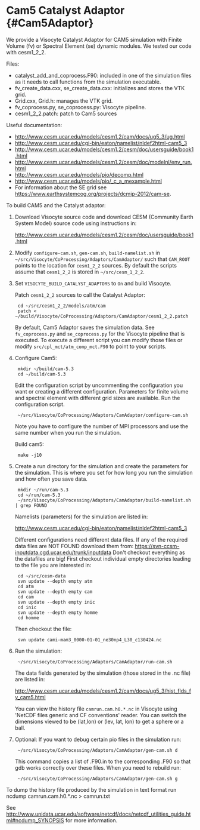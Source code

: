 Cam5 Catalyst Adaptor  {#Cam5Adaptor}
=====================

We provide a Visocyte Catalyst Adaptor for CAM5 simulation
with Finite Volume (fv) or Spectral Element (se) dynamic modules.
We tested our code with cesm1_2_2.

Files:

* catalyst_add_and_coprocess.F90: included in one of the simulation
    files as it needs to call functions from the simulation
    executable.
* fv_create_data.cxx, se_create_data.cxx: initializes and stores the VTK grid.
* Grid.cxx, Grid.h: manages the VTK grid.
* fv_coprocess.py, se_coprocess.py: Visocyte pipeline.
* cesm1_2_2.patch: patch to Cam5 sources

Useful documentation:

* <http://www.cesm.ucar.edu/models/cesm1.2/cam/docs/ug5_3/ug.html>
* <http://www.cesm.ucar.edu/cgi-bin/eaton/namelist/nldef2html-cam5_3>
* <http://www.cesm.ucar.edu/models/cesm1.2/cesm/doc/usersguide/book1.html>
* <http://www.cesm.ucar.edu/models/cesm1.2/cesm/doc/modelnl/env_run.html>
* <http://www.cesm.ucar.edu/models/pio/decomp.html>
* <http://www.cesm.ucar.edu/models/pio/_c_a_mexample.html>
* For information about the SE grid see <https://www.earthsystemcog.org/projects/dcmip-2012/cam-se>.

To build CAM5 and the Catalyst adaptor:

1. Download Visocyte source code and
   download CESM (Community Earth System Model) source code using instructions in:

    <http://www.cesm.ucar.edu/models/cesm1.2/cesm/doc/usersguide/book1.html>

2. Modify `configure-cam.sh`, `gen-cam.sh`, `build-namelist.sh` in
   `~/src/Visocyte/CoProcessing/Adaptors/CamAdaptor/`
   such that `CAM_ROOT` points to the location for `cesm1_2_2` sources.
   By default the scripts assume that `cesm1_2_2` is stored in `~/src/cesm_1_2_2`.

3. Set `VISOCYTE_BUILD_CATALYST_ADAPTORS` to `On` and build Visocyte.

    Patch `cesm1_2_2` sources to call the Catalyst Adaptor:

        cd ~/src/cesm1_2_2/models/atm/cam
        patch < ~/build/Visocyte/CoProcessing/Adaptors/CamAdaptor/cesm1_2_2.patch

    By default, Cam5 Adaptor saves the simulation data. See `fv_coprocess.py` and `se_coprocess.py`
    for the Visocyte pipeline that is executed. To execute a different script you can modify those files
    or modify `src/cpl_mct/atm_comp_mct.F90` to point to your scripts.

4. Configure Cam5:

        mkdir ~/build/cam-5.3
        cd ~/build/cam-5.3

    Edit the configuration script by uncommenting the configuration
    you want or creating a different configuration. Parameters for
    finite volume and spectral element with different grid sizes are
    available. Run the configuration script.

        ~/src/Visocyte/CoProcessing/Adaptors/CamAdaptor/configure-cam.sh

    Note you have to configure the number of MPI processors and use the same
    number when you run the simulation.

    Build cam5:

        make -j10

5. Create a run directory for the simulation and create the parameters
   for the simulation. This is where you set for how long you run the
   simulation and how often you save data.

        mkdir ~/run/cam-5.3
        cd ~/run/cam-5.3
        ~/src/Visocyte/CoProcessing/Adaptors/CamAdaptor/build-namelist.sh | grep FOUND
   Namelists (parameters) for the simulation are listed in:

   <http://www.cesm.ucar.edu/cgi-bin/eaton/namelist/nldef2html-cam5_3>

    Different configurations need different data files. If any of the required
    data files are NOT FOUND download them from:
    <https://svn-ccsm-inputdata.cgd.ucar.edu/trunk/inputdata>
    Don't checkout everything as the datafiles are big!
    First checkout individual empty directories leading to the file you
    are interested in:

        cd ~/src/cesm-data
        svn update --depth empty atm
        cd atm
        svn update --depth empty cam
        cd cam
        svn update --depth empty inic
        cd inic
        svn update --depth empty homme
        cd homme

    Then checkout the file:

        svn update cami-mam3_0000-01-01_ne30np4_L30_c130424.nc

6. Run the simulation:

        ~/src/Visocyte/CoProcessing/Adaptors/CamAdaptor/run-cam.sh

    The data fields generated by the simulation (those stored in the
    .nc file) are listed in:

   <http://www.cesm.ucar.edu/models/cesm1.2/cam/docs/ug5_3/hist_flds_fv_cam5.html>

   You can view the history file `camrun.cam.h0.*.nc` in Visocyte
   using 'NetCDF files generic and CF conventions' reader. You can
   switch the dimensions viewed to be (lat,lon) or (lev, lat, lon) to
   get a sphere or a ball.

7. Optional: If you want to debug certain pio files in the simulation run:

        ~/src/Visocyte/CoProcessing/Adaptors/CamAdaptor/gen-cam.sh d

    This command copies a list of .F90.in to the corresponding .F90
    so that gdb works correctly over these files. When you need to rebuild
    run:

        ~/src/Visocyte/CoProcessing/Adaptors/CamAdaptor/gen-cam.sh g


To dump the history file produced by the simulation in text format run
    ncdump camrun.cam.h0.*.nc > camrun.txt

See <http://www.unidata.ucar.edu/software/netcdf/docs/netcdf_utilities_guide.html#ncdump_SYNOPSIS>
for more information.
